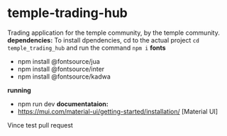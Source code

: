 # temple-trading-hub
Trading application for the temple community, by the temple community.
**dependencies:**
To install dpendencies, cd to the actual project `cd temple_trading_hub` and run the command `npm i`
**fonts**   
- npm install @fontsource/jua
- npm install @fontsource/inter
- npm install @fontsource/kadwa

**running**
-   npm run dev
**documentataion:**
- https://mui.com/material-ui/getting-started/installation/ [Material UI]


Vince test pull request